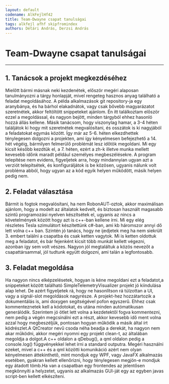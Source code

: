 ```yaml
---
layout: default
codename: AlkFejlHf42
title: Team-Dwayne csapat tanulságai
tags: alkfejl afhf skipfromindex
authors: Détári András, Derzsi András
---
```


# Team-Dwayne csapat tanulságai
***
## 1. Tanácsok a projekt  megkezdéséhez
 Mielőtt bármi másnak neki kezdenétek, először megéri alaposan tanulmányozni a tárgy honlapját, mivel rengeteg hasznos anyag található a feladat megoldásához. A példa alkalmazások git repository-ja egy aranybánya, és ha bárhol elakadnátok, vagy csak bővebb magyarázatot szeretnétek, akkor feltöltött snippeteket ajánlom. Én itt találkoztam először ezzel a megoldással, és nagyon bejött, minden tárgyból ehhez hasonló hozzá állás kellene. Másik tanácsom, hogy viszonylag hamar, a 3-4 héten találjátok ki hogy mit szeretnétek megvalósítani, és osszátok is ki nagyjából a feladatokat egymás között. Így már az 5-6. héten elkezdhettek ténylegesen dolgozni a projekten, ami így kényelmesen befejezhető a 14. hét végéig, bármilyen felmerülő problémát lesz időtök megoldani. Mi egy kicsit később kezdtük el, a 7. héten, ezért a zh-k illetve munka mellett kevesebb időnk maradt például személyes megbeszélésekre. A program telepítése nem evidens, figyeljetek arra, hogy mindannyian ugyan azt a verziót telepítsétek, és konfiguráljátok is be közösen, ugyanis nálunk volt probléma abból, hogy ugyan az a kód egyik helyen működött, másik helyen pedig nem.
## 2. Feladat választása
Bármit is fogtok megvalósítani, ha nem RobonAUT-oztok, akkor maximálisan ajánlom, hogy a modelt az általatok kedvelt, és biztosan használt magasabb szintű programozási nyelven készítsétek el, ugyanis az nincs a követelmények között hogy azt is c++-ban kellene írni. Mi egy elég részletes Tesla szimulátort készítettünk c#-ban, ami kb háromszor annyi dő lett volna c++ ban. Szintén jó tanács, hogy ne ijedjetek meg ha nem siekrült 3. embert találni a csapatba és csak ketten vagytok. Mi is ketten oldottuk meg a feladatot, és bár fejenként kicsit több munkát kellett végezni, azonban így sem volt vészes. Nagyon jól megtaláltuk a közös nevezőt a csapattársammal, jól tudtunk együtt dolgozni, ami talán a legfontosabb.
## 3. Feladat megoldása
Ha nagyon nincs elképzelésetek, hogyan is kéne megoldani ezt a feladatot,a snippeteket között található SimpleTelemetryVisualizer projekt jó kiindulása alap lehet. De azért figyeljetek rá, hogy ne hasonlítson rá túlzottan a UI, vagy a signál-slot megoldások nagyrésze.  A projekt-hez hozzátartozik a dokumentálás is, ami doxygen segítségével pofon egyszerű. Ehhez csak kommenteznetek kell a kódotokat, és utána minden autómatikusan generálódik. Szerintem jó ötlet lett volna a kezdetektől fogva kommentezni, nem pedig a végén megcsinálni ezt a részt, akkor kevesebb idő ment volna azzal hogy megbeszéljük, pontosan hogyan működik a másik által írt kódrészlet.A QtCreator nevű csoda néha beadja a derekát, ha nagyon nem akar működni, akkor megéri nyomni egy projekt clean-t, az általában megoldja a dolgot.A c++ oldalon a qDebug(), a qml oldalon pedig a console.log() függvényekkel lehet írni a standard outputra. Megéri használni ezeket, mivel a c++ és a qml közötti komunikáció azért nem olyan kényelmesen áttekinthető, mint mondjuk egy WPF, vagy JavaFX alkalmazás esetében, gyakran kellett ellenőrizni, hogy ténylegesen megjön-e mondjuk egy átadott tömb.Ha van a csapatban egy frontendes az jelentősen megkönnyíti a helyzetet, ugyanis az alkalmazás GUI-ját egy az egyben javas script-ben kellett elkészíteni.
